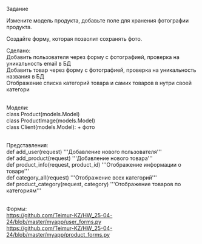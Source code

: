 Задание

Измените модель продукта, добавьте поле для хранения фотографии продукта.

Создайте форму, которая позволит сохранять фото.

Сделано:
<br> Добавить пользователя через форму с фотографией, проверка на уникальность email в БД
<br> Добавить товар через форму с фотографией, проверка на уникальность названия в БД
<br> Отображение списка категорий товара и самих товаров в нутри своей категори


<br> Модели: 
<br> class Product(models.Model)
<br> class ProductImage(models.Model)
<br> class Client(models.Model): + фото

<br> Представления:
<br> def add_user(request) '''Добавление нового пользователя'''
<br> def add_product(request) '''Добавление нового товара'''
<br> def product_info(request, product_id) '''Отображение информации о товаре'''
<br> def category_all(request) '''Отображение всех категорий'''
<br> def product_category(request, category) '''Отображение товаров по категориям'''

<br> Формы:
<br> https://github.com/Teimur-KZ/HW_25-04-24/blob/master/myapp/user_forms.py
<br> https://github.com/Teimur-KZ/HW_25-04-24/blob/master/myapp/product_forms.py

